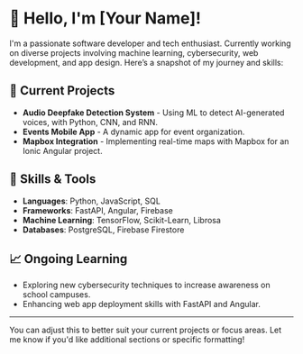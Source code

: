 # 👋 Hello, I'm [Your Name]!

I'm a passionate software developer and tech enthusiast. Currently working on diverse projects involving machine learning, cybersecurity, web development, and app design. Here’s a snapshot of my journey and skills:

## 🔭 Current Projects
- **Audio Deepfake Detection System** - Using ML to detect AI-generated voices, with Python, CNN, and RNN.
- **Events Mobile App** - A dynamic app for event organization.
- **Mapbox Integration** - Implementing real-time maps with Mapbox for an Ionic Angular project.

## 🌱 Skills & Tools
- **Languages**: Python, JavaScript, SQL
- **Frameworks**: FastAPI, Angular, Firebase
- **Machine Learning**: TensorFlow, Scikit-Learn, Librosa
- **Databases**: PostgreSQL, Firebase Firestore

## 📈 Ongoing Learning
- Exploring new cybersecurity techniques to increase awareness on school campuses.
- Enhancing web app deployment skills with FastAPI and Angular.

---

You can adjust this to better suit your current projects or focus areas. Let me know if you'd like additional sections or specific formatting!
